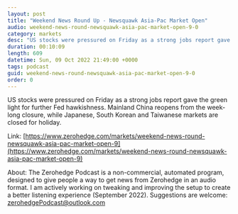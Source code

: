 ```yaml
---
layout: post
title: "Weekend News Round Up - Newsquawk Asia-Pac Market Open"
audio: weekend-news-round-newsquawk-asia-pac-market-open-9-0
category: markets
desc: "US stocks were pressured on Friday as a strong jobs report gave the green light for further Fed hawkishness. Mainland China reopens from the week-long closure, while Japanese, South Korean and Taiwanese markets are closed for holiday. "
duration: 00:10:09
length: 609
datetime: Sun, 09 Oct 2022 21:49:00 +0000
tags: podcast
guid: weekend-news-round-newsquawk-asia-pac-market-open-9-0
order: 0
---
```

US stocks were pressured on Friday as a strong jobs report gave the green light for further Fed hawkishness. Mainland China reopens from the week-long closure, while Japanese, South Korean and Taiwanese markets are closed for holiday. 

Link: [https://www.zerohedge.com/markets/weekend-news-round-newsquawk-asia-pac-market-open-9](https://www.zerohedge.com/markets/weekend-news-round-newsquawk-asia-pac-market-open-9)

About: The Zerohedge Podcast is a non-commercial, automated program, designed to give people a way to get news from Zerohedge in an audio format.  I am actively working on tweaking and improving the setup to create a better listening experience (September 2022).  Suggestions are welcome: [zerohedgePodcast@outlook.com](mailto:zerohedgePodcast@outlook.com)